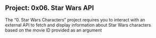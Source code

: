 Project: 0x06. Star Wars API
---------------------------------------
The “0. Star Wars Characters” project requires you to interact with an external API to fetch and display information about Star Wars characters based on the movie ID provided as an argument